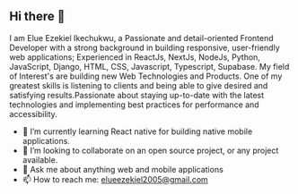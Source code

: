 ## Hi there 👋

I am Elue Ezekiel Ikechukwu, a Passionate and detail-oriented Frontend Developer with a strong background in building responsive, user-friendly web applications; Experienced in ReactJs, NextJs, NodeJs, Python, JavaScript, Django, HTML, CSS, Javascript, Typescript, Supabase. My field of Interest's are building new Web Technologies and Products. One of my greatest skills is listening to clients and being able to give desired and satisfying results.Passionate about staying up-to-date with the latest technologies and implementing best practices for performance and accessibility.




- 🌱 I’m currently learning React native for building native mobile applications.
- 👯 I’m looking to collaborate on an open source project, or any project available.
- 💬 Ask me about anything web and mobile applications
- 📫 How to reach me: elueezekiel2005@gmail.com
